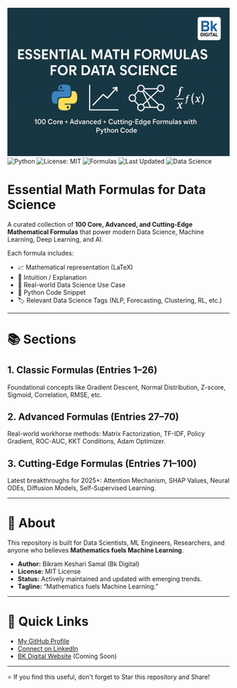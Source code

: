 ![Banner](banner.png)
![Python](https://img.shields.io/badge/Python-3.8%2B-blue.svg)
![License: MIT](https://img.shields.io/badge/License-MIT-yellow.svg)
![Formulas](https://img.shields.io/badge/Math%20Formulas-100%2B-important.svg)
![Last Updated](https://img.shields.io/badge/Updated-April%202025-brightgreen.svg)
![Data Science](https://img.shields.io/badge/Data%20Science-Portfolio-critical.svg)

# Essential Math Formulas for Data Science

A curated collection of **100 Core, Advanced, and Cutting-Edge Mathematical Formulas** that power modern Data Science, Machine Learning, Deep Learning, and AI.

Each formula includes:
- 📈 Mathematical representation (LaTeX)
- 🧠 Intuition / Explanation
- 🚀 Real-world Data Science Use Case
- 🐍 Python Code Snippet
- 🏷️ Relevant Data Science Tags (NLP, Forecasting, Clustering, RL, etc.)

---

# 📚 Sections

## 1. Classic Formulas (Entries 1–26)
Foundational concepts like Gradient Descent, Normal Distribution, Z-score, Sigmoid, Correlation, RMSE, etc.

## 2. Advanced Formulas (Entries 27–70)
Real-world workhorse methods: Matrix Factorization, TF-IDF, Policy Gradient, ROC-AUC, KKT Conditions, Adam Optimizer.

## 3. Cutting-Edge Formulas (Entries 71–100)
Latest breakthroughs for 2025+: Attention Mechanism, SHAP Values, Neural ODEs, Diffusion Models, Self-Supervised Learning.

---

# 🚀 About
This repository is built for Data Scientists, ML Engineers, Researchers, and anyone who believes **Mathematics fuels Machine Learning**.

- **Author:** Bikram Keshari Samal (Bk Digital)
- **License:** MIT License
- **Status:** Actively maintained and updated with emerging trends.
- **Tagline:** “Mathematics fuels Machine Learning.”

---

# 📌 Quick Links
- [My GitHub Profile](https://github.com/bikramtheitguy)
- [Connect on LinkedIn](https://linkedin.com/in/bikram-keshari-samal-3975222a5)
- [BK Digital Website](https://bkdigital.tech) (Coming Soon)

---

⭐ If you find this useful, don't forget to Star this repository and Share!

